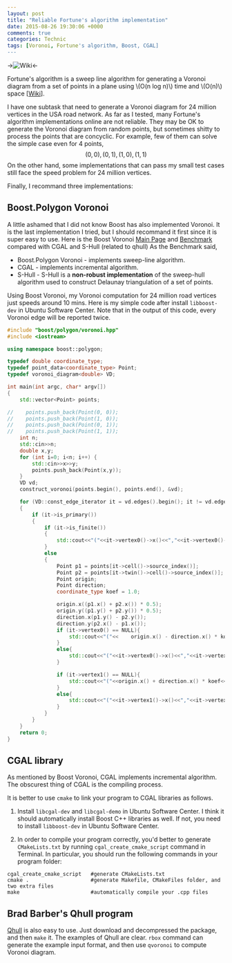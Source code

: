 ```yaml
---
layout: post
title: "Reliable Fortune's algorithm implementation"
date: 2015-08-26 19:30:06 +0000
comments: true
categories: Technic
tags: [Voronoi, Fortune's algorithm, Boost, CGAL]
---
```



->![Wiki](https://upload.wikimedia.org/wikipedia/commons/0/0c/Fortunes-algorithm-slowed.gif)<-

    
Fortune's algorithm is a sweep line algorithm for generating 
a Voronoi diagram from a set of points in a plane using \\(O(n log n)\\) time and \\(O(n)\\) space 
[[Wiki](https://en.wikipedia.org/wiki/Fortune%27s_algorithm)]. 

I have one subtask that need to generate a Voronoi diagram for 24 million vertices in the USA road network.
As far as I tested, many Fortune's algorithm implementations online are not reliable. 
They may be OK to generate the Voronoi diagram from random points, but sometimes shitty 
to process the points that are concyclic. 
For example, few of them can solve the simple case even for 4 points, 
$$(0,0), (0,1), (1,0), (1,1)$$
On the other hand, some implementations that can pass my small test cases still face the speed problem 
for 24 million vertices. 

Finally, I recommand three implementations:


## Boost.Polygon Voronoi
A little ashamed that I did not know Boost has also implemented Voronoi. It is the last implementation I tried, 
but I should recommand it first since it is super easy to use.
Here is the Boost Voronoi 
[Main Page](http://www.boost.org/doc/libs/1_54_0/libs/polygon/doc/voronoi_main.htm) and 
[Benchmark](http://www.boost.org/doc/libs/1_54_0/libs/polygon/doc/voronoi_benchmark.htm) compared with CGAL and S-Hull 
(related to qhull)
As the Benchmark said,

- Boost.Polygon Voronoi - implements sweep-line algorithm.
- CGAL - implements incremental algorithm. 
- S-Hull - S-Hull is a **non-robust implementation** of the sweep-hull algorithm used to construct Delaunay triangulation of a set of points.

Using Boost Voronoi, my Voronoi computation for 24 million road vertices just speeds around 10 mins. Here is my simple code after 
install `libboost-dev` in Ubuntu Software Center. Note that in the output of this code, every Voronoi edge will be reported twice.  

```c++
#include "boost/polygon/voronoi.hpp"
#include <iostream>

using namespace boost::polygon;

typedef double coordinate_type;
typedef point_data<coordinate_type> Point;
typedef voronoi_diagram<double> VD;

int main(int argc, char* argv[])
{
    std::vector<Point> points;

//    points.push_back(Point(0, 0));
//    points.push_back(Point(1, 0));
//    points.push_back(Point(0, 1));
//    points.push_back(Point(1, 1));
	int n;
	std::cin>>n;
	double x,y;
	for (int i=0; i<n; i++) {
		std::cin>>x>>y;
		points.push_back(Point(x,y));
	}
	VD vd;
	construct_voronoi(points.begin(), points.end(), &vd);

	for (VD::const_edge_iterator it = vd.edges().begin(); it != vd.edges().end(); ++it)
    {
        if (it->is_primary())
        {
            if (it->is_finite())
            {
				std::cout<<"("<<it->vertex0()->x()<<","<<it->vertex0()->y()<<") --- ("<<it->vertex1()->x()<<","<<it->vertex1()->y()<<")"<<std::endl;
            }
            else
            {
                Point p1 = points[it->cell()->source_index()];
                Point p2 = points[it->twin()->cell()->source_index()];
                Point origin;
                Point direction;
                coordinate_type koef = 1.0;

                origin.x((p1.x() + p2.x()) * 0.5);
                origin.y((p1.y() + p2.y()) * 0.5);
                direction.x(p1.y() - p2.y());
                direction.y(p2.x() - p1.x());
                if (it->vertex0() == NULL){
                    std::cout<<"("<<	origin.x() - direction.x() * koef<<","<<origin.y() - direction.y() * koef<<") --- ";
                }
                else{
					std::cout<<"("<<it->vertex0()->x()<<","<<it->vertex0()->y()<<")  --- ";
                }

                if (it->vertex1() == NULL){
                    std::cout<<"("<<origin.x() + direction.x() * koef<<","<<origin.y() + direction.y() * koef<<")"<<std::endl;                
                }
                else{
                	std::cout<<"("<<it->vertex1()->x()<<","<<it->vertex1()->y()<<")"<<std::endl;
                }
            }
        }
    }
    return 0;
}
```


## CGAL library
As mentioned by Boost Voronoi, CGAL implements incremental algorithm.
The obscurest thing of CGAL is the compiling process. 

It is better to use `cmake` to link your program to CGAL libraries as follows. 

1. Install `libcgal-dev` and `libcgal-demo` in Ubuntu Software Center. I think it should automatically install Boost C++ libraries as well. 
If not, you need to install `libboost-dev` in Ubuntu Software Center. 


2. In order to compile your program correctly, you'd better to generate `CMakeLists.txt` by running `cgal_create_cmake_script` command 
in Terminal. In particular, you should run the following commands in your program folder:

```
cgal_create_cmake_script   #generate CMakeLists.txt
cmake .                    #generate Makefile, CMakeFiles folder, and two extra files
make                       #automatically compile your .cpp files
```


## Brad Barber's Qhull program
[Qhull](http://www.qhull.org/) is also easy to use. Just download and decompressed the package, and then `make` it. 
The examples of Qhull are clear. `rbox` command can generate the example input format, and then use `qvoronoi` 
to compute Voronoi diagram.


